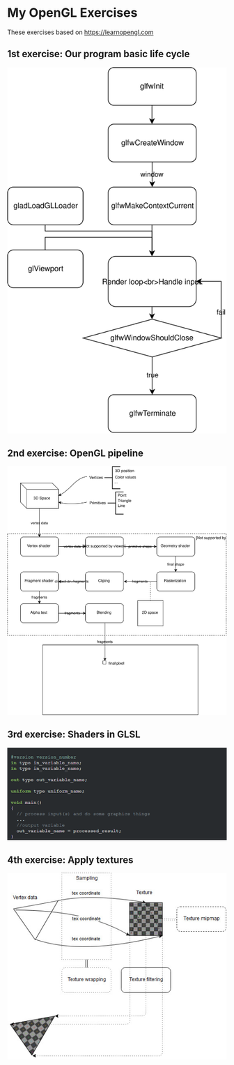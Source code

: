 # My OpenGL Exercises

These exercises based on https://learnopengl.com

## 1st exercise: Our program basic life cycle

![./Docs/Image/OpenGLBasicProgram.svg](./Docs/Image/OpenGLBasicProgram.svg)

## 2nd exercise: OpenGL pipeline

![./Docs/Image/OpenGLPipeline.svg](./Docs/Image/OpenGLPipeline.svg)

## 3rd exercise: Shaders in GLSL

![./Docs/Image/GLSLShaderStructure.png](./Docs/Image/GLSLShaderStructure.png)

## 4th exercise: Apply textures

![./Docs/Image/ApplyTexture.jpg](./Docs/Image/ApplyTexture.jpg)
